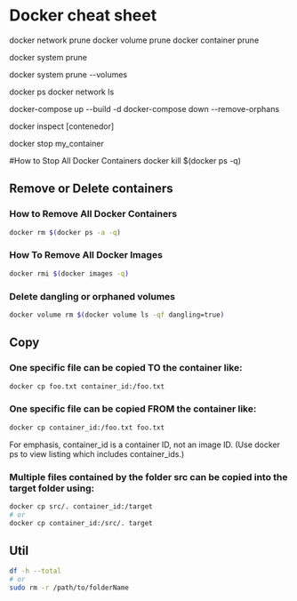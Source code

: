# Docker cheat sheet
docker network prune
docker volume prune
docker container prune

docker system prune

docker system prune --volumes

docker ps
docker network ls 

docker-compose up --build -d
docker-compose down --remove-orphans 

docker inspect [contenedor]

docker stop my_container

#How to Stop All Docker Containers
docker kill $(docker ps -q)

## Remove or Delete containers
### How to Remove All Docker Containers
```bash
docker rm $(docker ps -a -q)
```

### How To Remove All Docker Images
```bash
docker rmi $(docker images -q) 
```

### Delete dangling or orphaned volumes
```bash
docker volume rm $(docker volume ls -qf dangling=true)
```


## Copy
### One specific file can be copied TO the container like:
```bash
docker cp foo.txt container_id:/foo.txt
```

### One specific file can be copied FROM the container like:
```bash
docker cp container_id:/foo.txt foo.txt
```

For emphasis, container_id is a container ID, not an image ID. (Use docker ps to view listing which includes container_ids.)

### Multiple files contained by the folder src can be copied into the target folder using:
```bash
docker cp src/. container_id:/target
# or
docker cp container_id:/src/. target
```


## Util
```bash
df -h --total
# or
sudo rm -r /path/to/folderName
```

